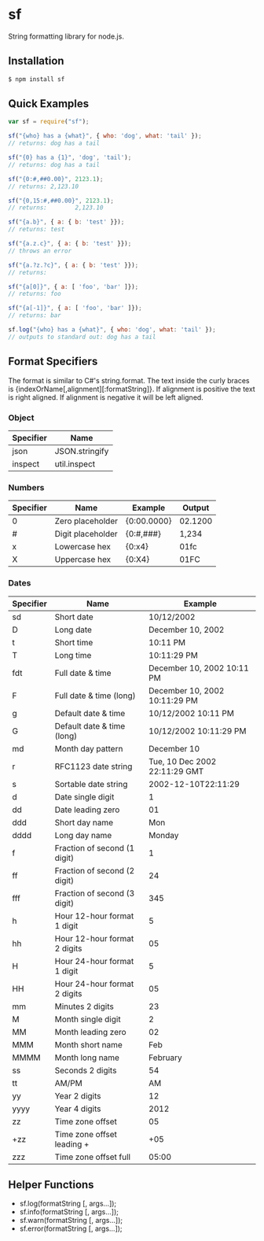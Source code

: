 # sf

String formatting library for node.js.

## Installation

```bash
$ npm install sf
```

## Quick Examples

```javascript
var sf = require("sf");

sf("{who} has a {what}", { who: 'dog', what: 'tail' });
// returns: dog has a tail

sf("{0} has a {1}", 'dog', 'tail');
// returns: dog has a tail

sf("{0:#,##0.00}", 2123.1);
// returns: 2,123.10

sf("{0,15:#,##0.00}", 2123.1);
// returns:        2,123.10

sf("{a.b}", { a: { b: 'test' }});
// returns: test

sf("{a.z.c}", { a: { b: 'test' }});
// throws an error

sf("{a.?z.?c}", { a: { b: 'test' }});
// returns:

sf("{a[0]}", { a: [ 'foo', 'bar' ]});
// returns: foo

sf("{a[-1]}", { a: [ 'foo', 'bar' ]});
// returns: bar

sf.log("{who} has a {what}", { who: 'dog', what: 'tail' });
// outputs to standard out: dog has a tail
```

## Format Specifiers

The format is similar to C#'s string.format. The text inside the curly braces is {indexOrName[,alignment][:formatString]}.
If alignment is positive the text is right aligned. If alignment is negative it will be left aligned.

### Object

| Specifier | Name                         |
|-----------|------------------------------|
| json      | JSON.stringify               |
| inspect   | util.inspect                 |

### Numbers

| Specifier | Name                         | Example          | Output         |
|-----------|------------------------------|------------------|----------------|
| 0         | Zero placeholder             | {0:00.0000}      | 02.1200        |
| #         | Digit placeholder            | {0:#,###}        | 1,234          |
| x         | Lowercase hex                | {0:x4}           | 01fc           |
| X         | Uppercase hex                | {0:X4}           | 01FC           |

### Dates

| Specifier | Name                         | Example                        |
|-----------|------------------------------|--------------------------------|
| sd        | Short date                   | 10/12/2002                     |
| D         | Long date                    | December 10, 2002              |
| t         | Short time                   | 10:11 PM                       |
| T         | Long time                    | 10:11:29 PM                    |
| fdt       | Full date & time             | December 10, 2002 10:11 PM     |
| F         | Full date & time (long)      | December 10, 2002 10:11:29 PM  |
| g         | Default date & time          | 10/12/2002 10:11 PM            |
| G         | Default date & time (long)   | 10/12/2002 10:11:29 PM         |
| md        | Month day pattern            | December 10                    |
| r         | RFC1123 date string          | Tue, 10 Dec 2002 22:11:29 GMT  |
| s         | Sortable date string         | 2002-12-10T22:11:29            |
| d         | Date single digit            | 1                              |
| dd        | Date leading zero            | 01                             |
| ddd       | Short day name               | Mon                            |
| dddd      | Long day name                | Monday                         |
| f         | Fraction of second (1 digit) | 1                              |
| ff        | Fraction of second (2 digit) | 24                             |
| fff       | Fraction of second (3 digit) | 345                            |
| h         | Hour 12-hour format 1 digit  | 5                              |
| hh        | Hour 12-hour format 2 digits | 05                             |
| H         | Hour 24-hour format 1 digit  | 5                              |
| HH        | Hour 24-hour format 2 digits | 05                             |
| mm        | Minutes 2 digits             | 23                             |
| M         | Month single digit           | 2                              |
| MM        | Month leading zero           | 02                             |
| MMM       | Month short name             | Feb                            |
| MMMM      | Month long name              | February                       |
| ss        | Seconds 2 digits             | 54                             |
| tt        | AM/PM                        | AM                             |
| yy        | Year 2 digits                | 12                             |
| yyyy      | Year 4 digits                | 2012                           |
| zz        | Time zone offset             | 05                             |
| +zz       | Time zone offset leading +   | +05                            |
| zzz       | Time zone offset full        | 05:00                          |

## Helper Functions

 * sf.log(formatString [, args...]);
 * sf.info(formatString [, args...]);
 * sf.warn(formatString [, args...]);
 * sf.error(formatString [, args...]);

